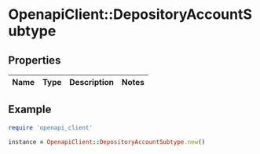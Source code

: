 # OpenapiClient::DepositoryAccountSubtype

## Properties

| Name | Type | Description | Notes |
| ---- | ---- | ----------- | ----- |

## Example

```ruby
require 'openapi_client'

instance = OpenapiClient::DepositoryAccountSubtype.new()
```

